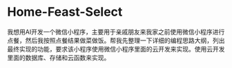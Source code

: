 # Home-Feast-Select
我想用AI开发一个微信小程序，主要用于亲戚朋友来我家之前使用微信小程序进行点餐，然后我按照点餐结果做菜做饭。帮我先整理一下详细的编程思路大纲，列出最终实现的功能，要求该小程序使用微信小程序里面的云开发来实现。使用云开发里面的数据库、存储和云函数来实现。
